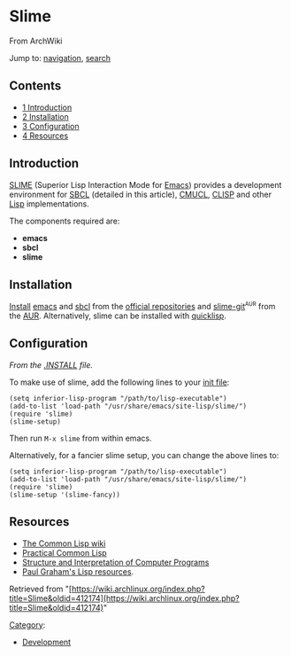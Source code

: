# Slime

From ArchWiki

Jump to: [navigation](#column-one), [search](#searchInput)

## Contents

*   [1 Introduction](#Introduction)
*   [2 Installation](#Installation)
*   [3 Configuration](#Configuration)
*   [4 Resources](#Resources)

## Introduction

[SLIME](http://www.common-lisp.net/project/slime/) (Superior Lisp Interaction Mode for [Emacs](/index.php/Emacs "Emacs")) provides a development environment for [SBCL](http://www.sbcl.org) (detailed in this article), [CMUCL](http://www.cons.org/cmucl/), [CLISP](http://clisp.cons.org/) and other [Lisp](http://en.wikipedia.org/wiki/Lisp_(programming_language)) implementations.

The components required are:

*   **emacs**
*   **sbcl**
*   **slime**

## Installation

[Install](/index.php/Install "Install") [emacs](https://www.archlinux.org/packages/?name=emacs) and [sbcl](https://www.archlinux.org/packages/?name=sbcl) from the [official repositories](/index.php/Official_repositories "Official repositories") and [slime-git](https://aur.archlinux.org/packages/slime-git/)<sup><small>AUR</small></sup> from the [AUR](/index.php/AUR "AUR"). Alternatively, slime can be installed with [quicklisp](https://www.quicklisp.org/beta/).

## Configuration

_From the [.INSTALL](http://pkgbuild.com/git/aur-mirror.git/plain/slime-cvs/slime.install) file._

To make use of slime, add the following lines to your [init file](/index.php/Emacs#Customization "Emacs"):

```
(setq inferior-lisp-program "/path/to/lisp-executable")
(add-to-list 'load-path "/usr/share/emacs/site-lisp/slime/")
(require 'slime)
(slime-setup)

```

Then run `M-x slime` from within emacs.

Alternatively, for a fancier slime setup, you can change the above lines to:

```
(setq inferior-lisp-program "/path/to/lisp-executable")
(add-to-list 'load-path "/usr/share/emacs/site-lisp/slime/")
(require 'slime)
(slime-setup '(slime-fancy))

```

## Resources

*   [The Common Lisp wiki](http://www.cliki.net/)
*   [Practical Common Lisp](http://www.gigamonkeys.com/book/)
*   [Structure and Interpretation of Computer Programs](http://mitpress.mit.edu/sicp/full-text/book/book.html)
*   [Paul Graham's Lisp resources](http://www.paulgraham.com/lisp.html).

Retrieved from "[https://wiki.archlinux.org/index.php?title=Slime&oldid=412174](https://wiki.archlinux.org/index.php?title=Slime&oldid=412174)"

[Category](/index.php/Special:Categories "Special:Categories"):

*   [Development](/index.php/Category:Development "Category:Development")